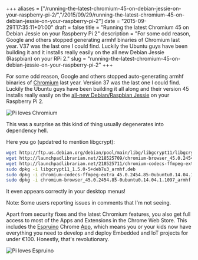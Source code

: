 +++
aliases = ["/running-the-latest-chromium-45-on-debian-jessie-on-your-raspberry-pi-2/","/2015/09/29/running-the-latest-chromium-45-on-debian-jessie-on-your-raspberry-pi-2"]
date = "2015-09-29T17:35:11+01:00"
draft = false
title = "Running the latest Chromium 45 on Debian Jessie on your Raspberry Pi 2"
description = "For some odd reason, Google and others stopped generating armhf binaries of Chromium last year. V37 was the last one I could find. Luckily the Ubuntu guys have been building it and it installs really easily on the all new Debian Jessie (Raspbian) on your RPi 2."
slug = "running-the-latest-chromium-45-on-debian-jessie-on-your-raspberry-pi-2"
+++

For some odd reason, Google and others stopped auto-generating armhf binaries of [Chromium](https://www.chromium.org/Home) last year. Version 37 was the last one I could find. Luckily the Ubuntu guys have been building it all along and their version 45 installs really easily on the [all-new Debian/Raspbian Jessie](https://www.raspberrypi.org/blog/raspbian-jessie-is-here/) on your Raspberry Pi 2.

![Pi loves Chromium](https://s3-eu-west-1.amazonaws.com/conoroneill.net/wp-content/uploads/2015/09/pi_heart_chrome.png)

This was a surprise as this kind of thing usually degenerates into dependency hell.

Here you go (updatred to mention libgcrypt):

```bash
wget http://ftp.us.debian.org/debian/pool/main/libg/libgcrypt11/libgcrypt11_1.5.0-5+deb7u3_armhf.deb
wget http://launchpadlibrarian.net/218525709/chromium-browser_45.0.2454.85-0ubuntu0.14.04.1.1097_armhf.deb
wget http://launchpadlibrarian.net/218525711/chromium-codecs-ffmpeg-extra_45.0.2454.85-0ubuntu0.14.04.1.1097_armhf.deb
sudo dpkg -i libgcrypt11_1.5.0-5+deb7u3_armhf.deb
sudo dpkg -i chromium-codecs-ffmpeg-extra_45.0.2454.85-0ubuntu0.14.04.1.1097_armhf.deb
sudo dpkg -i chromium-browser_45.0.2454.85-0ubuntu0.14.04.1.1097_armhf.deb
```

It even appears correctly in your desktop menus!

Note: Some users reporting issues in comments that I'm not seeing.

Apart from security fixes and the latest Chromium features, you also get full access to most of the Apps and Extensions in the Chrome Web Store. This includes the [Espruino](http://www.espruino.com/Order#distributors) Chrome [App](https://chrome.google.com/webstore/detail/espruino-web-ide/bleoifhkdalbjfbobjackfdifdneehpo), which means you or your kids now have everything you need to develop and deploy Embedded and IoT projects for under €100. Honestly, that's revolutionary.

![Pi loves Espruino](https://s3-eu-west-1.amazonaws.com/conoroneill.net/wp-content/uploads/2015/09/pi_plus_espruino_small.jpg)
